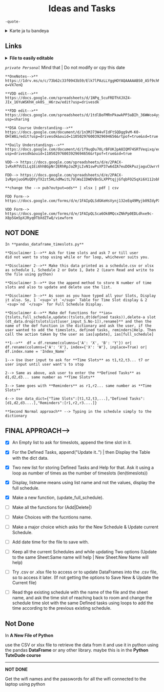 <h1 align=center>Ideas and Tasks</h1>   


 `-quote-` 
<details>
  <summary>Karte ja tu bandeya</summary>
  <br>Karte ja tu bandeya,
  <br>Jab tak teri na ho fateh,
  <br>Na rakh uspe koi shikan,
  <br>chahe ho Fateh, ya Marjaaye karte fateh.<br>
  <br>Chadha le bulandiyon ke nashe,
  <br>rakh hausla Teri hogi fateh,
  <br>fir na rukna kahin tu bin pohoche vahan,
  <br>fir agar rukna hi hai, toh krna mat tum bulandiyon ke nashe,
  <br>pr agr chadh hi Chuka hai suroor junoon ka,
  <br>toh nikal ja lad ja fir tu kar ja fateh.
</details>

## Links
<details>
  <summary><b>File to easily editable</b></summary>
  <I>Remotely Access & Edit understandings</I><br>
  <I>Access VDD & FDD Directly and downloadable file.</I>
</details>

*` private Personal `* Mind that | Do not modify or cpy this date

```
**OneNotes-->** https://1drv.ms/o/c/73b62c33f0943b59/Elk7lPAzLLYggHOYAQAAAAABS0_A5f9chMMYPpS9KRSOYQ?e=VX7enQ

**VDD edit-->** https://docs.google.com/spreadsheets/d/1NPq_5cuFRDThXJXZ4-JIx_16YuWSKhH_ok0S__H6rzw/edit?usp=drivesdk

**FDD edit-->** https://docs.google.com/spreadsheets/d/1tdlBoFMRnPkawkPP3aBIh_36WWco4yywDFsvKq0L1h4/edit?usp=sharing

**DSA Course Understanding-->** https://docs.google.com/document/d/1n3MJ73W4vFIdFtSQDgg9vM-K0-OHlW8i/edit?usp=drivesdk&ouid=110502976003929694656&rtpof=true&sd=true

**Daily Understandings-->** https://docs.google.com/document/d/1f9uqDu70LrBFUKJpA8IQM74SRTVeqixq/edit?usp=drivesdk&ouid=110502976003929694656&rtpof=true&sd=true

VDD--> https://docs.google.com/spreadsheets/d/e/2PACX-1vRxRfVUILLq1Ei6hhBGpNr2ERhRpJaZRjLIvN1swPsXP37w6dZA7euDOkPuzjaguCUwrrP8oTZxQBbL/pubhtml

FDD--> https://docs.google.com/spreadsheets/d/e/2PACX-1vRpnjuoGMsQDYyTX2zt5HLndMwitL7UlWaIIDWDVBn5LXPPtqjjGfqbFO25qXi6X112obhGgkNbHKAz/pubhtml

**change the --> pub?output=ods** | xlsx | pdf | csv

FDD Form--> https://docs.google.com/forms/d/e/1FAIpQLSdGKeHsVynj132eEq49Myjb09ZdyPXKCsSN5s2iKYFENODPcg/viewform

VDD Form--> https://docs.google.com/forms/d/e/1FAIpQLSca6Ok8MQcxZNkPp0EDLdhxe9c-X8p5Gm5pXJRyq0TbXdZTwQ/viewform
```

## NOT DONE
```
In **pandas_dataframe_timeslots.py**

**Disclaimer 1-->** Ask for time slots and ask 7 or till user
did not want to stop using while or for loop, whichever suits you.

**Disclaimer 2-->** Make this data printed as a schedule.csv or xlsx as schedule 1, Schedule 2 or Date 1, Date 2 (Learn Read and write to the file using python)

**Disclaimer 3-->** Use the append method to store N number of time slots and also to update and delete use the list.

**Disclaimer 3-->** As soon as you have typed all your Slots, Display it also. So, 1 `<sup>`st `</sup>` Table for Time Slot display & 2 `<sup>`nd `</sup>` for Full Schedule Display.

**Disclaimer 4-->** Make def functions for **ias={tslots,full_schedule,update:(tslots,dt(defined tasks)),delete-a slot (dt_data.drop(tslotslist[user_input_S.No-1]),rename}** and then the name of the def function in the dictionary and ask the user, if the user wanted to add the timeslots, defined tasks, reminders|Help. Then call the action taken by the user as ias[update], ias[full_schedule]

**1-->**  df = df.rename(columns={'A': 'X', 'B': 'Y'}) or| df.rename(columns={'A': 'X'}, index={'X': 'W'}, inplace=True) or| df.index.name = 'Index_Name'

1--> Use User input to ask for **Time Slots** as t1,t2,t3... t7 or user input until user want's to stop

2--> Same as above, ask user to enter the **Defined Tasks** as d1,d2,d3... same number as **Time Slots**

3--> Same goes with **Reminders** as r1,r2... same number as **Time Slots**

4--> Use data_dict={"Time Slots":[t1,t2,t3,...],"Defined Tasks":[d1,d2,d3....],"Reminders":[r1,r2,r3....]}

**Second Normal approach** --> Typing in the schedule simply to the dictionary
```
## FINAL APPROACH-->

- [X] An Empty list to ask for timeslots, append the time slot in it.
- [X] For the Defined Tasks, append("Update it..") | then Display the Table with the dict data.
- [X] Two new list for storing Defined Tasks and Help for that. Ask it using a loop as number of times as the number of timeslots (len(timeslots))
- [X] Display, listname means using list name and not the values, display the full schedule.
- [X] Make a new function, (update_full_schedule).
- [ ] Make all the functions for (Add|Delete|)
- [ ] Make Choices with the fucntions name.
- [ ] Make a major choice which asks for the New Schedule & Update current Schedule.
- [ ] Add date time for the file to save with.
- [ ] Keep all the current Schedules and while updating Two options (Update to the same Sheet:Same name will help | New Sheet:New Name will help)
- [ ] Try .csv or .xlsx file to access or to update DataFrames into the .csv file, so to access it later. (If not getting the options to Save New & Update the Current file)
- [ ] Read thge existing schedule with the name of the file and the sheet name, and ask the time slot of reaching back to room and change the schedule time slot with the same Defined tasks using loops to add the time according to the previous existing schedule.



## Not Done

In **A New File of Python**

use the CSV or xlsx file to retrieve the data from it and use it in python using the pandas **DataFrame** or any other library. maybe this is in the **Python TuteDude course**

---

**NOT DONE**

Get the wifi names and the passwords for all the wifi connected to the laptop using python

